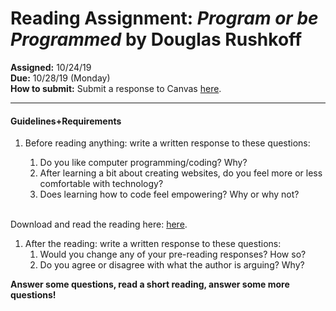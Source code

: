 
# Reading Assignment: _Program or be Programmed_ by Douglas Rushkoff
__Assigned:__ 10/24/19 <br>
__Due:__ 10/28/19 (Monday) <br>
__How to submit:__ Submit a response to Canvas <a href="https://saic.instructure.com/courses/2560557/assignments/24469373" target="_blank">here</a>.

___

#### Guidelines+Requirements

1. Before reading anything: write a written response to these questions:
    1. Do you like computer programming/coding? Why?
    1. After learning a bit about creating websites, do you feel more or less comfortable with technology?
    1. Does learning how to code feel empowering? Why or why not?

    <br>
    
Download and read the reading here: <a href="https://dougrosman.github.io/saic-webart-fa19/readings/Rushkoff-Program_or_be_Programmed.pdf" target="blank">here</a>.
<br>


1. After the reading: write a written response to these questions:
    1. Would you change any of your pre-reading responses? How so?
    1. Do you agree or disagree with what the author is arguing? Why?

__Answer some questions, read a short reading, answer some more questions!__